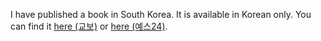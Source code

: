 I have published a book in South Korea. It is available in Korean only. You can find it <a href="http://www.kyobobook.co.kr/product/detailViewKor.laf?mallGb=KOR&ejkGb=KOR&barcode=9791158511418">here (교보)</a> or <a href="http://www.yes24.com/Product/Goods/76655076">here (예스24)</a>.
